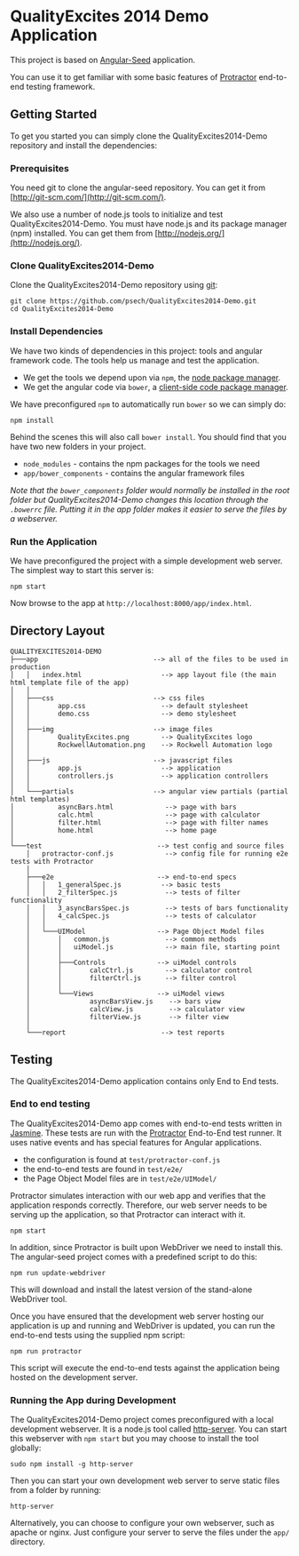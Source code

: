 # QualityExcites 2014 Demo Application

This project is based on [Angular-Seed](https://github.com/angular/angular-seed) application.

You can use it to get familiar with some basic features of [Protractor](https://github.com/angular/protractor)
end-to-end testing framework.


## Getting Started

To get you started you can simply clone the QualityExcites2014-Demo repository and install the dependencies:

### Prerequisites

You need git to clone the angular-seed repository. You can get it from
[http://git-scm.com/](http://git-scm.com/).

We also use a number of node.js tools to initialize and test QualityExcites2014-Demo. You must have node.js and
its package manager (npm) installed.  You can get them from [http://nodejs.org/](http://nodejs.org/).

### Clone QualityExcites2014-Demo

Clone the QualityExcites2014-Demo repository using [git][git]:

```
git clone https://github.com/psech/QualityExcites2014-Demo.git
cd QualityExcites2014-Demo
```

### Install Dependencies

We have two kinds of dependencies in this project: tools and angular framework code.  The tools help
us manage and test the application.

* We get the tools we depend upon via `npm`, the [node package manager][npm].
* We get the angular code via `bower`, a [client-side code package manager][bower].

We have preconfigured `npm` to automatically run `bower` so we can simply do:

```
npm install
```

Behind the scenes this will also call `bower install`.  You should find that you have two new
folders in your project.

* `node_modules` - contains the npm packages for the tools we need
* `app/bower_components` - contains the angular framework files

*Note that the `bower_components` folder would normally be installed in the root folder but
QualityExcites2014-Demo changes this location through the `.bowerrc` file.  Putting it in the app folder makes
it easier to serve the files by a webserver.*

### Run the Application

We have preconfigured the project with a simple development web server.  The simplest way to start
this server is:

```
npm start
```

Now browse to the app at `http://localhost:8000/app/index.html`.



## Directory Layout

        
    QUALITYEXCITES2014-DEMO
    ├───app                             --> all of the files to be used in production
    │   │   index.html                    --> app layout file (the main html template file of the app)
    │   │
    │   ├───css                         --> css files
    │   │       app.css                   --> default stylesheet
    │   │       demo.css                  --> demo stylesheet
    │   │
    │   ├───img                         --> image files
    │   │       QualityExcites.png        --> QualityExcites logo
    │   │       RockwellAutomation.png    --> Rockwell Automation logo
    │   │
    │   ├───js                          --> javascript files
    │   │       app.js                    --> application
    │   │       controllers.js            --> application controllers
    │   │
    │   └───partials                    --> angular view partials (partial html templates)
    │           asyncBars.html             --> page with bars
    │           calc.html                  --> page with calculator
    │           filter.html                --> page with filter names
    │           home.html                  --> home page
    │
    └───test                             --> test config and source files
        │   protractor-conf.js             --> config file for running e2e tests with Protractor
        │
        ├───e2e                          --> end-to-end specs
        │   │   1_generalSpec.js          --> basic tests
        │   │   2_filterSpec.js            --> tests of filter functionality
        │   │   3_asyncBarsSpec.js         --> tests of bars functionality
        │   │   4_calcSpec.js              --> tests of calculator
        │   │
        │   └───UIModel                  --> Page Object Model files
        │       │   common.js              --> common methods
        │       │   uiModel.js             --> main file, starting point
        │       │
        │       ├───Controls             --> uiModel controls
        │       │       calcCtrl.js        --> calculator control
        │       │       filterCtrl.js      --> filter control
        │       │
        │       └───Views                --> uiModel views
        │               asyncBarsView.js    --> bars view
        │               calcView.js         --> calculator view
        │               filterView.js       --> filter view
        │
        └───report                        --> test reports


## Testing

The QualityExcites2014-Demo application contains only End to End tests.

### End to end testing

The QualityExcites2014-Demo app comes with end-to-end tests written in [Jasmine][jasmine]. These tests
are run with the [Protractor][protractor] End-to-End test runner.  It uses native events and has
special features for Angular applications.

* the configuration is found at `test/protractor-conf.js`
* the end-to-end tests are found in `test/e2e/`
* the Page Object Model files are in `test/e2e/UIModel/`

Protractor simulates interaction with our web app and verifies that the application responds
correctly. Therefore, our web server needs to be serving up the application, so that Protractor
can interact with it.

```
npm start
```

In addition, since Protractor is built upon WebDriver we need to install this.  The angular-seed
project comes with a predefined script to do this:

```
npm run update-webdriver
```

This will download and install the latest version of the stand-alone WebDriver tool.

Once you have ensured that the development web server hosting our application is up and running
and WebDriver is updated, you can run the end-to-end tests using the supplied npm script:

```
npm run protractor
```

This script will execute the end-to-end tests against the application being hosted on the
development server.


### Running the App during Development

The QualityExcites2014-Demo project comes preconfigured with a local development webserver.  It is a node.js
tool called [http-server][http-server].  You can start this webserver with `npm start` but you may choose to
install the tool globally:

```
sudo npm install -g http-server
```

Then you can start your own development web server to serve static files from a folder by
running:

```
http-server
```

Alternatively, you can choose to configure your own webserver, such as apache or nginx. Just
configure your server to serve the files under the `app/` directory.


[git]: http://git-scm.com/
[bower]: http://bower.io
[npm]: https://www.npmjs.org/
[node]: http://nodejs.org
[protractor]: https://github.com/angular/protractor
[jasmine]: http://pivotal.github.com/jasmine/
[karma]: http://karma-runner.github.io
[travis]: https://travis-ci.org/
[http-server]: https://github.com/nodeapps/http-server